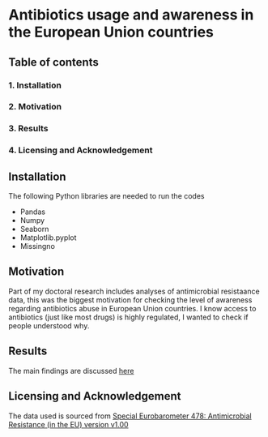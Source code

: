 # Antibiotics usage and awareness in the European Union countries
## Table of contents
### 1. Installation
### 2. Motivation
### 3. Results
### 4. Licensing and Acknowledgement

## Installation
The following Python libraries are needed to run the codes
* Pandas
* Numpy
* Seaborn
* Matplotlib.pyplot
* Missingno
## Motivation
Part of my doctoral research includes analyses of antimicrobial resistaance data, 
this was the biggest motivation for checking the level of awareness regarding 
antibiotics abuse in European Union countries. I know access to antibiotics (just like most drugs) is highly regulated, 
I wanted to check if people understood why. 
## Results
The main findings are discussed
[here](https://medium.com/@chidimma.atukpawu/the-eu-action-plan-against-antimicrobial-resistance-how-much-more-needs-to-be-done-47502f39d764)

## Licensing and Acknowledgement
The data used is sourced from 
[Special Eurobarometer 478: Antimicrobial Resistance (in the EU) version v1.00](https://data.europa.eu/data/datasets/s2190_90_1_478_eng?locale=en)
